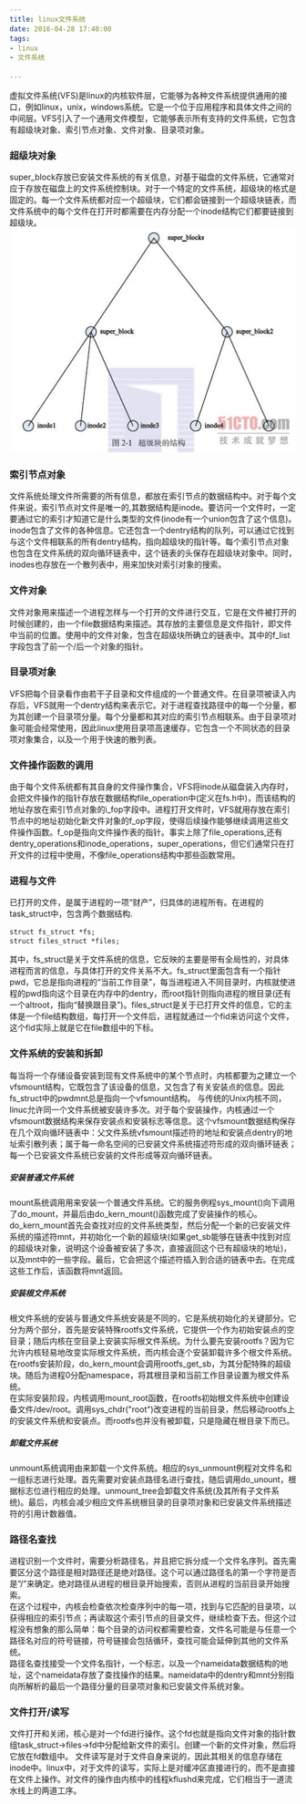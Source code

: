 ```yaml
---
title: linux文件系统
date: 2016-04-28 17:40:00
tags:
- linux
- 文件系统

---
```


虚拟文件系统(VFS)是linux的内核软件层，它能够为各种文件系统提供通用的接口，例如linux，unix，windows系统。它是一个位于应用程序和具体文件之间的中间层。VFS引入了一个通用文件模型，它能够表示所有支持的文件系统，它包含有超级块对象、索引节点对象、文件对象、目录项对象。

### 超级块对象
super_block存放已安装文件系统的有关信息，对基于磁盘的文件系统，它通常对应于存放在磁盘上的文件系统控制块。对于一个特定的文件系统，超级块的格式是固定的。每一个文件系统都对应一个超级块，它们都会链接到一个超级块链表，而文件系统中的每个文件在打开时都需要在内存分配一个inode结构它们都要链接到超级块。
![pic](../pics/文件系统/超级块.jpg)

### 索引节点对象
文件系统处理文件所需要的所有信息，都放在索引节点的数据结构中。对于每个文件来说，索引节点对文件是唯一的,其数据结构是inode。要访问一个文件时，一定要通过它的索引才知道它是什么类型的文件(inode有一个union包含了这个信息)。inode包含了文件的各种信息。它还包含一个dentry结构的队列，可以通过它找到与这个文件相联系的所有dentry结构，指向超级块的指针等。每个索引节点对象也包含在文件系统的双向循环链表中，这个链表的头保存在超级块对象中。同时，inodes也存放在一个散列表中，用来加快对索引对象的搜索。

### 文件对象
文件对象用来描述一个进程怎样与一个打开的文件进行交互，它是在文件被打开的时候创建的，由一个file数据结构来描述。其存放的主要信息是文件指针，即文件中当前的位置。使用中的文件对象，包含在超级块所确立的链表中。其中的f_list字段包含了前一个/后一个对象的指针。

### 目录项对象
VFS把每个目录看作由若干子目录和文件组成的一个普通文件。在目录项被读入内存后，VFS就用一个dentry结构来表示它。对于进程查找路径中的每一个分量，都为其创建一个目录项分量。每个分量都和其对应的索引节点相联系。由于目录项对象可能会经常使用，因此linux使用目录项高速缓存，它包含一个不同状态的目录项对象集合，以及一个用于快速的散列表。

### 文件操作函数的调用
由于每个文件系统都有其自身的文件操作集合，VFS将inode从磁盘装入内存时，会把文件操作的指针存放在数据结构file_operation中(定义在fs.h中)，而该结构的地址存放在索引节点对象的i_fop字段中。进程打开文件时，VFS就用存放在索引节点中的地址初始化新文件对象的f_op字段，使得后续操作能够继续调用这些文件操作函数。f_op是指向文件操作表的指针。事实上除了file_operations,还有dentry_operations和inode_operations，super_operations，但它们通常只在打开文件的过程中使用，不像file_operations结构中那些函数常用。

### 进程与文件
已打开的文件，是属于进程的一项“财产”，归具体的进程所有。在进程的task_struct中，包含两个数据结构.

	struct fs_struct *fs;
	struct files_struct *files;
	
其中，fs_struct是关于文件系统的信息，它反映的主要是带有全局性的，对具体进程而言的信息，与具体打开的文件关系不大。fs_struct里面包含有一个指针pwd，它总是指向进程的“当前工作目录”，每当进程进入不同目录时，内核就使进程的pwd指向这个目录在内存中的dentry，而root指针则指向进程的根目录(还有一个altroot，指向“替换跟目录”)。files_struct是关于已打开文件的信息，它的主体是一个file结构数组，每打开一个文件后，进程就通过一个fid来访问这个文件，这个fid实际上就是它在file数组中的下标。

### 文件系统的安装和拆卸
每当将一个存储设备安装到现有文件系统中的某个节点时，内核都要为之建立一个vfsmount结构，它既包含了该设备的信息，又包含了有关安装点的信息。因此fs_struct中的pwdmnt总是指向一个vfsmount结构。
与传统的Unix内核不同，linuc允许同一个文件系统被安装许多次。对于每个安装操作，内核通过一个vfsmount数据结构来保存安装点和安装标志等信息。这个vfsmount数据结构保存在几个双向循环链表中：父文件系统vfsmount描述符的地址和安装点dentry的地址索引散列表；属于每一命名空间的已安装文件系统描述符形成的双向循环链表；每一个已安装文件系统已安装的文件形成等双向循环链表。  

##### 安装普通文件系统
mount系统调用用来安装一个普通文件系统。它的服务例程sys_mount()向下调用了do_mount，并最后由do_kern_mount()函数完成了安装操作的核心。do_kern_mount首先会查找对应的文件系统类型，然后分配一个新的已安装文件系统的描述符mnt，并初始化一个新的超级块(如果get_sb能够在链表中找到对应的超级块对象，说明这个设备被安装了多次，直接返回这个已有超级块的地址)，以及mnt中的一些字段。最后，它会把这个描述符插入到合适的链表中去。在完成这些工作后，该函数将mnt返回。  

##### 安装根文件系统
根文件系统的安装与普通文件系统安装是不同的，它是系统初始化的关键部分。它分为两个部分，首先是安装特殊rootfs文件系统，它提供一个作为初始安装点的空目录；随后内核在空目录上安装实际根文件系统。为什么要先安装rootfs？因为它允许内核轻易地改变实际根文件系统，而内核会逐个安装卸载许多个根文件系统。  
在rootfs安装阶段，do_kern_mount会调用rootfs_get_sb，为其分配特殊的超级块。随后为进程0分配namespace，将其根目录和当前工作目录设置为根文件系统。  
在实际安装阶段，内核调用mount_root函数，在rootfs初始根文件系统中创建设备文件/dev/root。调用sys_chdr("root")改变进程的当前目录，然后移动rootfs上的安装文件系统和安装点。而rootfs也并没有被卸载，只是隐藏在根目录下而已。

##### 卸载文件系统
unmount系统调用由来卸载一个文件系统。相应的sys_unmount例程对文件名和一组标志进行处理。首先需要对安装点路径名进行查找，随后调用do_unount，根据标志位进行相应的处理。unmount_tree会卸载文件系统(及其所有子文件系统)。最后，内核会减少相应文件系统根目录的目录项对象和已安装文件系统描述符的引用计数器值。

### 路径名查找
进程识别一个文件时，需要分析路径名，并且把它拆分成一个文件名序列。首先需要区分这个路径是相对路径还是绝对路径。这个可以通过路径名的第一个字符是否是“/”来确定。绝对路径从进程的根目录开始搜索，否则从进程的当前目录开始搜索。  
在这个过程中，内核会检查依次检查序列中的每一项，找到与它匹配的目录项，以获得相应的索引节点；再读取这个索引节点的目录文件，继续检查下去。但这个过程没有想象的那么简单：每个目录的访问权都需要检查，文件名可能是与任意一个路径名对应的符号链接，符号链接会包括循环，查找可能会延伸到其他的文件系统。  
路径名查找接受一个文件名指针，一个标志，以及一个nameidata数据结构的地址，这个nameidata存放了查找操作的结果。nameidata中的dentry和mnt分别指向所解析的最后一个路径分量的目录项对象和已安装文件系统对象。

### 文件打开/读写
文件打开和关闭，核心是对一个fd进行操作。这个fd也就是指向文件对象的指针数组task_struct->files->fd中分配给新文件的索引。创建一个新的文件对象，然后将它放在fd数组中。
文件读写是对于文件自身来说的，因此其相关的信息存储在inode中。linux中，对于文件的读写，实际上是对缓冲区直接进行的，而不是直接在文件上操作。对文件的操作由内核中的线程kflushd来完成，它们相当于一道流水线上的两道工序。